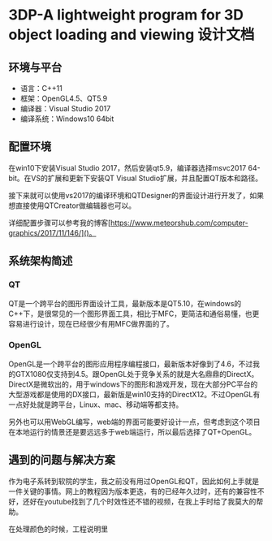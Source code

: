 # 3DP-A lightweight program for 3D object loading and viewing 设计文档

[]()

## 环境与平台

* 语言：C++11
* 框架：OpenGL4.5、QT5.9
* 编译器：Visual Studio 2017
* 编译系统：Windows10 64bit

## 配置环境

在win10下安装Visual Studio 2017，然后安装qt5.9，编译器选择msvc2017 64-bit。在VS的扩展和更新下安装QT Visual Studio扩展，并且配置QT版本和路径。

接下来就可以使用vs2017的编译环境和QTDesigner的界面设计进行开发了，如果想直接使用QTCreator做编辑器也可以。

详细配置步骤可以参考我的博客[https://www.meteorshub.com/computer-graphics/2017/11/146/]()。

## 系统架构简述

### QT

QT是一个跨平台的图形界面设计工具，最新版本是QT5.10，在windows的C++下，是很常见的一个图形界面工具，相比于MFC，更简洁和通俗易懂，也更容易进行设计，现在已经很少有用MFC做界面的了。

### OpenGL

OpenGL是一个跨平台的图形应用程序编程接口，最新版本好像到了4.6，不过我的GTX1080仅支持到4.5。跟OpenGL处于竞争关系的就是大名鼎鼎的DirectX。DirectX是微软出的，用于windows下的图形和游戏开发，现在大部分PC平台的大型游戏都是使用的DX接口，最新版是win10支持的DirectX12。不过OpenGL有一点好处就是跨平台，Linux、mac、移动端等都支持。

另外也可以用WebGL编写，web端的界面可能要好设计一点，但考虑到这个项目在本地运行的情景还是要远远多于web端运行，所以最后选择了QT+OpenGL。

## 遇到的问题与解决方案

作为电子系转到软院的学生，我之前没有用过OpenGL和QT，因此如何上手就是一件关键的事情。网上的教程因为版本更迭，有的已经年久过时，还有的兼容性不好，还好在youtube找到了几个时效性还不错的视频，在我上手时给了我莫大的帮助。

在处理颜色的时候，工程说明里
